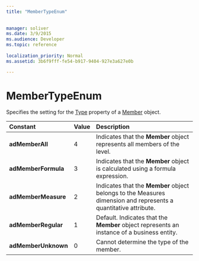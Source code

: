 ```yaml
---
title: "MemberTypeEnum"
 
 
manager: soliver
ms.date: 3/9/2015
ms.audience: Developer
ms.topic: reference
  
localization_priority: Normal
ms.assetid: 3b6f9fff-fe54-b917-9404-927e3a627e0b

---
```


# MemberTypeEnum

Specifies the setting for the [Type](type-property-ado-md.md) property of a [Member](member-object-ado-md.md) object. 
  
|**Constant**|**Value**|**Description**|
|:-----|:-----|:-----|
|**adMemberAll** <br/> |4  <br/> |Indicates that the **Member** object represents all members of the level.  <br/> |
|**adMemberFormula** <br/> |3  <br/> |Indicates that the **Member** object is calculated using a formula expression.  <br/> |
|**adMemberMeasure** <br/> |2  <br/> |Indicates that the **Member** object belongs to the Measures dimension and represents a quantitative attribute.  <br/> |
|**adMemberRegular** <br/> |1  <br/> |Default. Indicates that the **Member** object represents an instance of a business entity.  <br/> |
|**adMemberUnknown** <br/> |0  <br/> |Cannot determine the type of the member.  <br/> |
   

